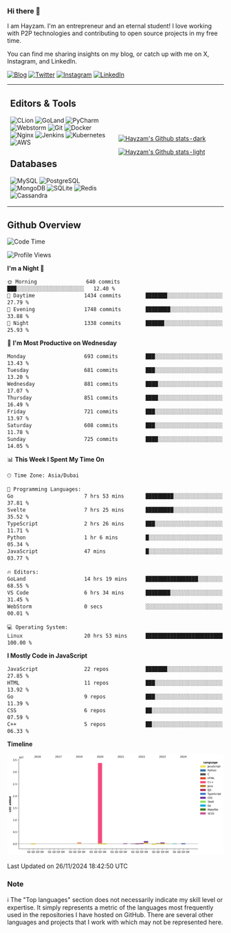 ### Hi there 👋

I am Hayzam. I'm an entrepreneur and an eternal student! I love working with P2P technologies and contributing to open source projects in my free time.

You can find me sharing insights on my blog, or catch up with me on X, Instagram, and LinkedIn.

[![Blog](https://img.shields.io/badge/Blog-%2312100E.svg?&style=for-the-badge&logo=medium&logoColor=white)](https://hayzam.com)
[![Twitter](https://img.shields.io/badge/Twitter-%231DA1F2.svg?&style=for-the-badge&logo=X&logoColor=white)](https://twitter.com/hayzam_js)
[![Instagram](https://img.shields.io/badge/Instagram-%23E4405F.svg?&style=for-the-badge&logo=instagram&logoColor=white)](https://instagram.com/hayzam.ts)
[![LinkedIn](https://img.shields.io/badge/LinkedIn-%230077B5.svg?&style=for-the-badge&logo=linkedin&logoColor=white)](https://www.linkedin.com/in/hayzam-s-2b9b95139/)

<table width="100%">
<tr>
<td width="50%">

## Editors & Tools

![CLion](https://img.shields.io/badge/-CLion-000000?style=flat&logo=CLion)
![GoLand](https://img.shields.io/badge/-GoLand-000000?style=flat&logo=Goland)
![PyCharm](https://img.shields.io/badge/-PyCharm-000000?style=flat&logo=PyCharm)
![Webstorm](https://img.shields.io/badge/-WebStorm-000000?style=flat&logo=WebStorm)
![Git](https://img.shields.io/badge/-Git-000000?style=flat&logo=git)
![Docker](https://img.shields.io/badge/-Docker-000000?style=flat&logo=docker)
![Nginx](https://img.shields.io/badge/-Nginx-000000?style=flat&logo=nginx)
![Jenkins](https://img.shields.io/badge/-Jenkins-000000?style=flat&logo=jenkins)
![Kubernetes](https://img.shields.io/badge/-Kubernetes-000000?style=flat&logo=kubernetes)
![AWS](https://img.shields.io/badge/-AWS-000000?style=flat&logo=amazon-aws)

## Databases

![MySQL](https://img.shields.io/badge/-MySQL-000000?style=flat&logo=mysql)
![PostgreSQL](https://img.shields.io/badge/-PostgreSQL-000000?style=flat&logo=postgresql)
![MongoDB](https://img.shields.io/badge/-MongoDB-000000?style=flat&logo=mongodb)
![SQLite](https://img.shields.io/badge/-SQLite-000000?style=flat&logo=sqlite)
![Redis](https://img.shields.io/badge/-Redis-000000?style=flat&logo=redis)
![Cassandra](https://img.shields.io/badge/-Cassandra-000000?style=flat&logo=apache-cassandra)
</div>

<td width="50%">
 
[![Hayzam's Github stats-dark](https://github-readme-stats.vercel.app/api?username=hayzamjs&show_icons=true&theme=dark#gh-dark-mode-only)](https://github.com/anuraghazra/github-readme-stats#gh-dark-mode-only)
 
[![Hayzam's Github stats-light](https://github-readme-stats.vercel.app/api?username=hayzamjs&show_icons=true&theme=default#gh-light-mode-only)](https://github.com/anuraghazra/github-readme-stats#gh-light-mode-only)

</td>
</tr>
</table>
 
## Github Overview


<!--START_SECTION:waka-->
![Code Time](http://img.shields.io/badge/Code%20Time-1%2C402%20hrs%2010%20mins-blue)

![Profile Views](http://img.shields.io/badge/Profile%20Views-0-blue)

**I'm a Night 🦉** 

```text
🌞 Morning                640 commits         ███░░░░░░░░░░░░░░░░░░░░░░   12.40 % 
🌆 Daytime                1434 commits        ███████░░░░░░░░░░░░░░░░░░   27.79 % 
🌃 Evening                1748 commits        ████████░░░░░░░░░░░░░░░░░   33.88 % 
🌙 Night                  1338 commits        ██████░░░░░░░░░░░░░░░░░░░   25.93 % 
```
📅 **I'm Most Productive on Wednesday** 

```text
Monday                   693 commits         ███░░░░░░░░░░░░░░░░░░░░░░   13.43 % 
Tuesday                  681 commits         ███░░░░░░░░░░░░░░░░░░░░░░   13.20 % 
Wednesday                881 commits         ████░░░░░░░░░░░░░░░░░░░░░   17.07 % 
Thursday                 851 commits         ████░░░░░░░░░░░░░░░░░░░░░   16.49 % 
Friday                   721 commits         ███░░░░░░░░░░░░░░░░░░░░░░   13.97 % 
Saturday                 608 commits         ███░░░░░░░░░░░░░░░░░░░░░░   11.78 % 
Sunday                   725 commits         ████░░░░░░░░░░░░░░░░░░░░░   14.05 % 
```


📊 **This Week I Spent My Time On** 

```text
🕑︎ Time Zone: Asia/Dubai

💬 Programming Languages: 
Go                       7 hrs 53 mins       █████████░░░░░░░░░░░░░░░░   37.81 % 
Svelte                   7 hrs 25 mins       █████████░░░░░░░░░░░░░░░░   35.52 % 
TypeScript               2 hrs 26 mins       ███░░░░░░░░░░░░░░░░░░░░░░   11.71 % 
Python                   1 hr 6 mins         █░░░░░░░░░░░░░░░░░░░░░░░░   05.34 % 
JavaScript               47 mins             █░░░░░░░░░░░░░░░░░░░░░░░░   03.77 % 

🔥 Editors: 
GoLand                   14 hrs 19 mins      █████████████████░░░░░░░░   68.55 % 
VS Code                  6 hrs 34 mins       ████████░░░░░░░░░░░░░░░░░   31.45 % 
WebStorm                 0 secs              ░░░░░░░░░░░░░░░░░░░░░░░░░   00.01 % 

💻 Operating System: 
Linux                    20 hrs 53 mins      █████████████████████████   100.00 % 
```

**I Mostly Code in JavaScript** 

```text
JavaScript               22 repos            ███████░░░░░░░░░░░░░░░░░░   27.85 % 
HTML                     11 repos            ███░░░░░░░░░░░░░░░░░░░░░░   13.92 % 
Go                       9 repos             ███░░░░░░░░░░░░░░░░░░░░░░   11.39 % 
CSS                      6 repos             ██░░░░░░░░░░░░░░░░░░░░░░░   07.59 % 
C++                      5 repos             ██░░░░░░░░░░░░░░░░░░░░░░░   06.33 % 
```



**Timeline**

![Lines of Code chart](https://raw.githubusercontent.com/hayzamjs/hayzamjs/main/assets/bar_graph.png)


 Last Updated on 26/11/2024 18:42:50 UTC
<!--END_SECTION:waka-->


### Note 

:information_source: The "Top languages" section does not necessarily indicate my skill level or expertise. It simply represents a metric of the languages most frequently used in the repositories I have hosted on GitHub. There are several other languages and projects that I work with which may not be represented here. 


